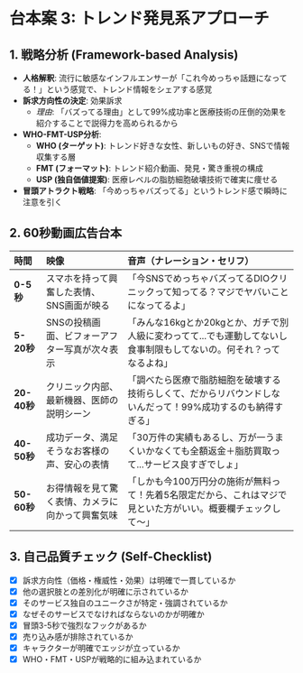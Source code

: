 # 台本案 3: トレンド発見系アプローチ

## 1. 戦略分析 (Framework-based Analysis)

* **人格解釈**: 流行に敏感なインフルエンサーが「これ今めっちゃ話題になってる！」という感覚で、トレンド情報をシェアする感覚
* **訴求方向性の決定**: 効果訴求
  * *理由*: 「バズってる理由」として99%成功率と医療技術の圧倒的効果を紹介することで説得力を高められるから
* **WHO-FMT-USP分析**:
  * **WHO (ターゲット)**: トレンド好きな女性、新しいもの好き、SNSで情報収集する層
  * **FMT (フォーマット)**: トレンド紹介動画、発見・驚き重視の構成
  * **USP (独自価値提案)**: 医療レベルの脂肪細胞破壊技術で確実に痩せる
* **冒頭アトラクト戦略**: 「今めっちゃバズってる」というトレンド感で瞬時に注意を引く

## 2. 60秒動画広告台本

| 時間 | 映像 | 音声（ナレーション・セリフ） |
| :-------- | :--------------------------------- | :--------------------------------------------------------- |
| **0-5秒** | スマホを持って興奮した表情、SNS画面が映る | 「今SNSでめっちゃバズってるDIOクリニックって知ってる？マジでヤバいことになってるよ」 |
| **5-20秒** | SNSの投稿画面、ビフォーアフター写真が次々表示 | 「みんな16kgとか20kgとか、ガチで別人級に変わってて...でも運動してないし食事制限もしてないの。何それ？ってなるよね」 |
| **20-40秒** | クリニック内部、最新機器、医師の説明シーン | 「調べたら医療で脂肪細胞を破壊する技術らしくて、だからリバウンドしないんだって！99%成功するのも納得すぎる」 |
| **40-50秒** | 成功データ、満足そうなお客様の声、安心の表情 | 「30万件の実績もあるし、万が一うまくいかなくても全額返金＋脂肪買取って...サービス良すぎでしょ」 |
| **50-60秒** | お得情報を見て驚く表情、カメラに向かって興奮気味 | 「しかも今100万円分の施術が無料って！先着5名限定だから、これはマジで見といた方がいい。概要欄チェックして〜」 |

## 3. 自己品質チェック (Self-Checklist)

- [x] 訴求方向性（価格・権威性・効果）は明確で一貫しているか
- [x] 他の選択肢との差別化が明確に示されているか
- [x] そのサービス独自のユニークさが特定・強調されているか
- [x] なぜそのサービスでなければならないのかが明確か
- [x] 冒頭3-5秒で強烈なフックがあるか
- [x] 売り込み感が排除されているか
- [x] キャラクターが明確でエッジが立っているか
- [x] WHO・FMT・USPが戦略的に組み込まれているか